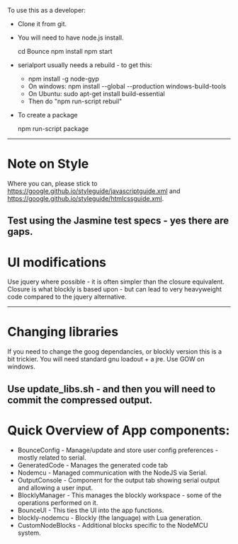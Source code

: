 To use this as a developer:
* Clone it from git.
* You will need to have node.js install.

    cd Bounce
    npm install
    npm start

* serialport usually needs a rebuild - to get this:
    * npm install -g node-gyp
    * On windows: npm install --global --production windows-build-tools
    * On Ubuntu: sudo apt-get install build-essential
    * Then do "npm run-script rebuil"

* To create a package

    npm run-script package

---
# Note on Style
Where you can, please stick to https://google.github.io/styleguide/javascriptguide.xml and https://google.github.io/styleguide/htmlcssguide.xml.

Test using the Jasmine test specs - yes there are gaps.
---
# UI modifications

Use jquery where possible - it is often simpler than the closure equivalent.
Closure is what blockly is based upon - but can lead to very heavyweight code compared to the jquery alternative.

---
# Changing libraries

If you need to change the goog dependancies, or blockly version this is a bit trickier. 
You will need standard gnu loadout + a jre. Use GOW on windows.

Use update_libs.sh - and then you will need to commit the compressed output.
---
# Quick Overview of App components:

* BounceConfig - Manage/update and store user config preferences - mostly related to serial.
* GeneratedCode - Manages the generated code tab
* Nodemcu - Managed communication with the NodeJS via Serial.
* OutputConsole - Component for the output tab showing serial output and allowing a user input.
* BlocklyManager - This manages the blockly workspace - some of the operations performed on it.
* BounceUI - This ties the UI into the app functions.
* blockly-nodemcu - Blockly (the language) with Lua generation.
* CustomNodeBlocks - Additional blocks specific to the NodeMCU system.
